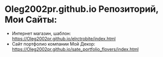 # Oleg2002pr.github.io Репозиторий, Мои Сайты:
* Интернет магазин, шаблон: https://Oleg2002pr.github.io/elrctrobite/index.html
* Сайт портфолио компании Мой Декор: https://Oleg2002pr.github.io/sate_portfolio_flovers/index.html
